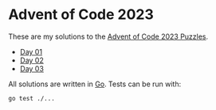  # Advent of Code 2023

These are my solutions to the [Advent of Code 2023 Puzzles](https://adventofcode.com/2023/).

- [Day 01](./01/)
- [Day 02](./02/)
- [Day 03](./03/)

All solutions are written in [Go](https://go.dev). Tests can be run with:
```shell
go test ./...
```